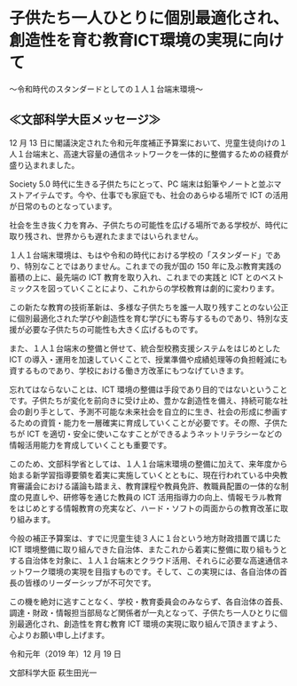 # 子供たち一人ひとりに個別最適化され、創造性を育む教育ICT環境の実現に向けて

～令和時代のスタンダードとしての１人１台端末環境～

##  ≪文部科学大臣メッセージ≫

12 月 13 日に閣議決定された令和元年度補正予算案において、児童生徒向けの１人１台端末と、高速大容量の通信ネットワークを一体的に整備するための経費が盛り込まれました。

Society 5.0 時代に生きる子供たちにとって、PC 端末は鉛筆やノートと並ぶマストアイテムです。今や、仕事でも家庭でも、社会のあらゆる場所で ICT の活用が日常のものとなっています。

社会を生き抜く力を育み、子供たちの可能性を広げる場所である学校が、時代に取り残され、世界からも遅れたままではいられません。

１人１台端末環境は、もはや令和の時代における学校の「スタンダード」であり、特別なことではありません。これまでの我が国の 150 年に及ぶ教育実践の蓄積の上に、最先端の ICT 教育を取り入れ、これまでの実践と ICT とのベストミックスを図っていくことにより、これからの学校教育は劇的に変わります。

この新たな教育の技術革新は、多様な子供たちを誰一人取り残すことのない公正に個別最適化された学びや創造性を育む学びにも寄与するものであり、特別な支援が必要な子供たちの可能性も大きく広げるものです。

また、１人１台端末の整備と併せて、統合型校務支援システムをはじめとした ICT の導入・運用を加速していくことで、授業準備や成績処理等の負担軽減にも資するものであり、学校における働き方改革にもつなげていきます。

忘れてはならないことは、ICT 環境の整備は手段であり目的ではないということです。子供たちが変化を前向きに受け止め、豊かな創造性を備え、持続可能な社会の創り手として、予測不可能な未来社会を自立的に生き、社会の形成に参画するための資質・能力を一層確実に育成していくことが必要です。その際、子供たちが ICT を適切・安全に使いこなすことができるようネットリテラシーなどの情報活用能力を育成していくことも重要です。

このため、文部科学省としては、１人１台端末環境の整備に加えて、来年度から始まる新学習指導要領を着実に実施していくとともに、現在行われている中央教育審議会における議論も踏まえ、教育課程や教員免許、教職員配置の一体的な制度の見直しや、研修等を通じた教員の ICT 活用指導力の向上、情報モラル教育をはじめとする情報教育の充実など、ハード・ソフトの両面からの教育改革に取り組みます。

今般の補正予算案は、すでに児童生徒３人に１台という地方財政措置で講じた ICT 環境整備に取り組んできた自治体、またこれから着実に整備に取り組もうとする自治体を対象に、１人１台端末とクラウド活用、それらに必要な高速通信ネットワーク環境の実現を目指すものです。そして、この実現には、各自治体の首長の皆様のリーダーシップが不可欠です。

この機を絶対に逃すことなく、学校・教育委員会のみならず、各自治体の首長、調達・財政・情報担当部局など関係者が一丸となって、子供たち一人ひとりに個別最適化され、創造性を育む教育 ICT 環境の実現に取り組んで頂きますよう、心よりお願い申し上げます。

令和元年（2019 年）12 月 19 日

文部科学大臣 萩生田光一
